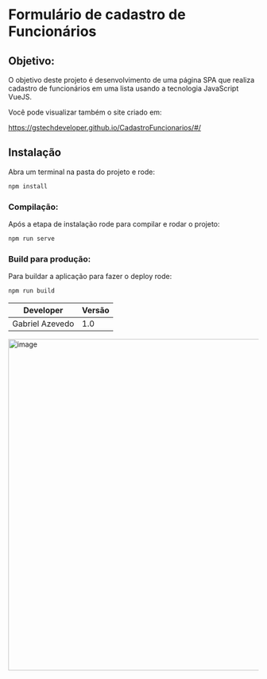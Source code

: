 # Formulário de cadastro de Funcionários

## Objetivo:

O objetivo deste projeto é desenvolvimento de uma página SPA que realiza cadastro de funcionários em uma lista usando a tecnologia JavaScript VueJS.

Você pode visualizar também o site criado em:

https://gstechdeveloper.github.io/CadastroFuncionarios/#/

## Instalação

Abra um terminal na pasta do projeto e rode:

```bash
npm install
```

### Compilação:

Após a etapa de instalação rode para compilar e rodar o projeto:

```bash
npm run serve
```

### Build para produção:

Para buildar a aplicação para fazer o deploy rode:

```bash
npm run build
```

| Developer       | Versão |
| --------------- | ------ |
| Gabriel Azevedo | 1.0    |

<img width="1357" height="667" alt="image" src="https://github.com/user-attachments/assets/e96a3202-a2d9-4a6d-8cee-f2e3ad443219" />

